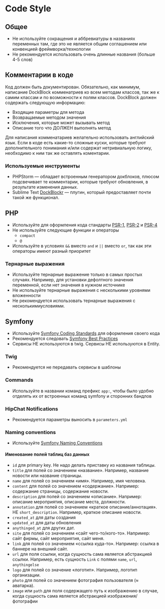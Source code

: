 # Code Style

## Общее

* Не используйте сокращения и аббревиатуры в названиях переменных там, где это не является общим соглашением или конвенцией фреймворка/технологии
* Не рекомендуется использовать очень длинные названия (больше 4-5 слов)

## Комментарии в коде
Код должен быть документирован. Обязательно, как минимум, написание DockBlock комменатриев ко всем методам классов, так же к самим классам и по возможности к полям классов. DockBlock должен содержать следующую информацию:

* Входящие параметры для метода
* Возвращаемые методом значения
* Исключения, которые может вызывать метод
* Описание того что ДОЛЖЕН выполнять метод

Для написания комменатариев желательно использовать английский язык.
Если в коде есть какие-то сложные куски, которые требуют дополнительного понимания и/или содержат нетривиальную логику, необходимо к ним так же оставлять коментарии.

### Используемые инструменты
* PHPStorm — обладает встроенным генератором докблоков, плюсом подсвечивает те комментарии, которые требуют обновления, в результате изменения данных.
* Sublime Text [DockBlockr](https://github.com/Warin/Sublime/tree/master/DocBlockr) — плугин, который предоставляет почти такой же функционал.

## PHP

* Используйте для оформления кода стандарты [PSR-1](http://www.php-fig.org/psr/psr-1/), [PSR-2](http://www.php-fig.org/psr/psr-2/) и [PSR-4](http://www.php-fig.org/psr/psr-4/)
* Не используйте следующие функции и операторы
    * `compact`
    * `@`
* Используйте в условиях `&&` вместо `and` и `||` вместо `or`, так как эти операторы имеют разный приоритет

### Тернарные выражения

* Используйте тернарные выражение только в самых простых случаях. Например, для установки дефолтного значения переменной, если нет значения в нужном источнике
* Не используйте тернарные выражения с несколькими уровнями вложенности
* Не рекомендуется использовать тернарные выражения с несколькимиусловиями.

## Symfony

* Используйте [Symfony Coding Standards](http://symfony.com/doc/current/contributing/code/standards.html) для оформления своего кода
* Рекомендуется следовать [Symfony Best Practices](http://symfony.com/doc/current/best_practices/index.html)
* Сервисы НЕ используются в twig. Сервисы НЕ используются в Entity.

### Twig

* Рекомендуется не передавать сервисы в шаблоны

### Commands

* Используйте в названии команд префикс `app:`, чтобы было удобно отделять их от встроенных команд symfony и сторонних бандлов

### HipChat Notifications

* Рекомендуется параметры выносить в `parameters.yml`

### Naming conventions

* Используйте [Symfony Naming Conventions](http://symfony.com/doc/current/contributing/code/conventions.html) 

#### Именование полей таблиц баз данных

* `id` для primary key. Не надо делать приставку из названия таблицы.
* `title` для полей со значением «название». Например, название новости или название страницы. 
* `name` для полей со значением «имя». Например, имя человека.
* `content` для полей со значением «содержание». Например: содержание страницы, содержание новости.
* `description` для полей со значением «описание». Например: описание мероприятия, описание места, должности.
* `annotation` для полей со значением «краткое описание/аннотация». НЕ `short_description`. Например, краткое описание новости.
* `created_at` для даты создания
* `updated_at` для даты обновления
* `anythinged_at` для других дат.
* `site` для полей со значением «сайт чего-то/кого-то». Например: сайт фирмы, сайт мероприятия, сайт меня.
* `link` для полей со значением «ссылка куда-то». Например: ссылка в баннере на внешний сайт.
* `url` для поля ссылки, когда сущность сама является абстракцией ссылки. Например, есть сущность `Link` c полями `name`, `url`, `anythingelse`
* `logo` для полей со значение «логотип». Например, логотип организации.
* `photo` для полей со значением фотография пользователя (≈ аватарка).
* `image` или `path` для поля содержащего путь к изображению в случае, когда сущность сама является абстракцией изображения/фотографии

